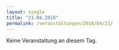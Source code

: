 ```yaml
---
layout: single
title: "21.04.2018"
permalink: /veranstaltungen/2018/04/21/
---
```


Keine Veranstaltung an diesem Tag.
